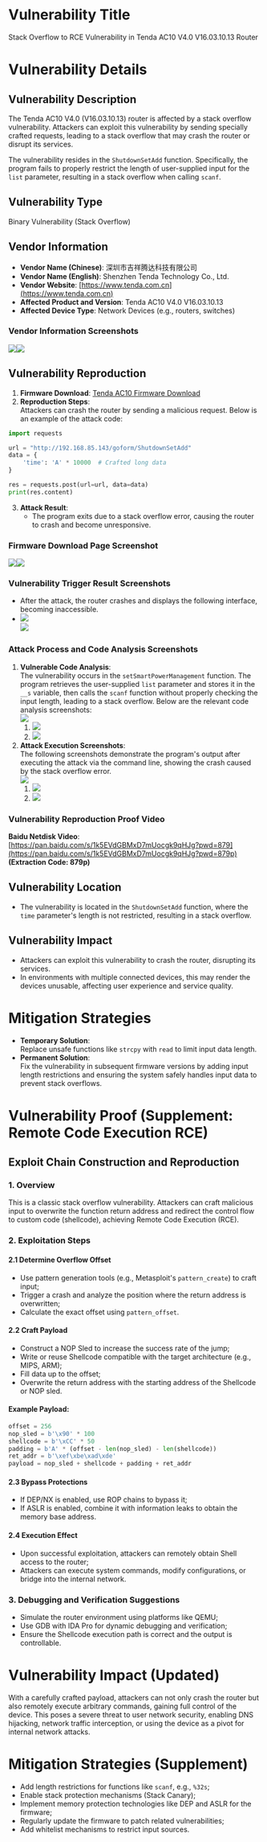 # Vulnerability Title  
Stack Overflow to RCE Vulnerability in Tenda AC10 V4.0 V16.03.10.13 Router  

# Vulnerability Details  
## Vulnerability Description  
The Tenda AC10 V4.0 (V16.03.10.13) router is affected by a stack overflow vulnerability. Attackers can exploit this vulnerability by sending specially crafted requests, leading to a stack overflow that may crash the router or disrupt its services.  

The vulnerability resides in the `ShutdownSetAdd` function. Specifically, the program fails to properly restrict the length of user-supplied input for the `list` parameter, resulting in a stack overflow when calling `scanf`.  

## Vulnerability Type  
Binary Vulnerability (Stack Overflow)  

## Vendor Information  
+ **Vendor Name (Chinese)**: 深圳市吉祥腾达科技有限公司  
+ **Vendor Name (English)**: Shenzhen Tenda Technology Co., Ltd.  
+ **Vendor Website**: [https://www.tenda.com.cn](https://www.tenda.com.cn)  
+ **Affected Product and Version**: Tenda AC10 V4.0 V16.03.10.13  
+ **Affected Device Type**: Network Devices (e.g., routers, switches)  

### Vendor Information Screenshots  
![](file-WFLbTUWS6RFcp4dQR9cGkC.png)![](https://cdn.nlark.com/yuque/0/2025/png/38476061/1739874684184-3b075b3a-a947-4eeb-abf3-93616b090dca.png)  

## Vulnerability Reproduction  
1. **Firmware Download**: [Tenda AC10 Firmware Download](https://www.tenda.com.cn/download/detail-3518.html)  
2. **Reproduction Steps**:  
Attackers can crash the router by sending a malicious request. Below is an example of the attack code:  

```python  
import requests  

url = "http://192.168.85.143/goform/ShutdownSetAdd"  
data = {  
    'time': 'A' * 10000  # Crafted long data  
}  

res = requests.post(url=url, data=data)  
print(res.content)  
```  

3. **Attack Result**:  
   - The program exits due to a stack overflow error, causing the router to crash and become unresponsive.  

### Firmware Download Page Screenshot  
![](file-LDrr79SGTrkMasmmonWPcq.png)![](https://cdn.nlark.com/yuque/0/2025/png/38476061/1739874693829-2b3e5735-3e18-4d0f-bbd8-34d406d6e789.png)  

### Vulnerability Trigger Result Screenshots  
+ After the attack, the router crashes and displays the following interface, becoming inaccessible.  
+ ![](https://cdn.nlark.com/yuque/0/2025/png/38476061/1739874809482-c83c5b33-c50e-4d64-a82d-b150243dded9.png)  
![](file-BhVt8NRfckRnDUbSWTPpaV.png)  

### Attack Process and Code Analysis Screenshots  
1. **Vulnerable Code Analysis**:  
The vulnerability occurs in the `setSmartPowerManagement` function. The program retrieves the user-supplied `list` parameter and stores it in the `__s` variable, then calls the `scanf` function without properly checking the input length, leading to a stack overflow. Below are the relevant code analysis screenshots:  
![](file-PizMp6hzXUEz8MhkcvZ1Fz.png)  
    1. ![](https://cdn.nlark.com/yuque/0/2025/png/38476061/1739874862771-b095d510-d6c3-4e2d-9752-65a98310f698.png)  
    2. ![](https://cdn.nlark.com/yuque/0/2025/png/38476061/1739874822029-93d53994-fdaf-4331-8988-f250de94ccc4.png)  
2. **Attack Execution Screenshots**:  
The following screenshots demonstrate the program's output after executing the attack via the command line, showing the crash caused by the stack overflow error.  
![](file-M4eTGkAsCUXMxHg8Jn7GfG.png)  
    1. ![](https://cdn.nlark.com/yuque/0/2025/png/38476061/1739874797959-f70651fc-1225-4be6-8456-30b398c10f1b.png)  
    2. ![](https://cdn.nlark.com/yuque/0/2025/png/38476061/1739874802461-8f25b5da-bf8b-4d9c-a38b-422acbee561c.png)  

### Vulnerability Reproduction Proof Video  
**Baidu Netdisk Video**: [https://pan.baidu.com/s/1k5EVdGBMxD7mUocgk9qHJg?pwd=879](https://pan.baidu.com/s/1k5EVdGBMxD7mUocgk9qHJg?pwd=879p) **(Extraction Code: 879p)**  

## Vulnerability Location  
+ The vulnerability is located in the `ShutdownSetAdd` function, where the `time` parameter's length is not restricted, resulting in a stack overflow.  

## Vulnerability Impact  
+ Attackers can exploit this vulnerability to crash the router, disrupting its services.  
+ In environments with multiple connected devices, this may render the devices unusable, affecting user experience and service quality.  

# Mitigation Strategies  
+ **Temporary Solution**:  
Replace unsafe functions like `strcpy` with `read` to limit input data length.  
+ **Permanent Solution**:  
Fix the vulnerability in subsequent firmware versions by adding input length restrictions and ensuring the system safely handles input data to prevent stack overflows.  

# Vulnerability Proof (Supplement: Remote Code Execution RCE)  

## Exploit Chain Construction and Reproduction  

### 1. Overview  
This is a classic stack overflow vulnerability. Attackers can craft malicious input to overwrite the function return address and redirect the control flow to custom code (shellcode), achieving Remote Code Execution (RCE).  

### 2. Exploitation Steps  

#### 2.1 Determine Overflow Offset  
- Use pattern generation tools (e.g., Metasploit's `pattern_create`) to craft input;  
- Trigger a crash and analyze the position where the return address is overwritten;  
- Calculate the exact offset using `pattern_offset`.  

#### 2.2 Craft Payload  
- Construct a NOP Sled to increase the success rate of the jump;  
- Write or reuse Shellcode compatible with the target architecture (e.g., MIPS, ARM);  
- Fill data up to the offset;  
- Overwrite the return address with the starting address of the Shellcode or NOP sled.  

#### Example Payload:  

```python  
offset = 256  
nop_sled = b'\x90' * 100  
shellcode = b'\xCC' * 50  
padding = b'A' * (offset - len(nop_sled) - len(shellcode))  
ret_addr = b'\xef\xbe\xad\xde'  
payload = nop_sled + shellcode + padding + ret_addr  
```  

#### 2.3 Bypass Protections  
- If DEP/NX is enabled, use ROP chains to bypass it;  
- If ASLR is enabled, combine it with information leaks to obtain the memory base address.  

#### 2.4 Execution Effect  
- Upon successful exploitation, attackers can remotely obtain Shell access to the router;  
- Attackers can execute system commands, modify configurations, or bridge into the internal network.  

### 3. Debugging and Verification Suggestions  
- Simulate the router environment using platforms like QEMU;  
- Use GDB with IDA Pro for dynamic debugging and verification;  
- Ensure the Shellcode execution path is correct and the output is controllable.  

# Vulnerability Impact (Updated)  
With a carefully crafted payload, attackers can not only crash the router but also remotely execute arbitrary commands, gaining full control of the device. This poses a severe threat to user network security, enabling DNS hijacking, network traffic interception, or using the device as a pivot for internal network attacks.  

# Mitigation Strategies (Supplement)  
- Add length restrictions for functions like `scanf`, e.g., `%32s`;  
- Enable stack protection mechanisms (Stack Canary);  
- Implement memory protection technologies like DEP and ASLR for the firmware;  
- Regularly update the firmware to patch related vulnerabilities;  
- Add whitelist mechanisms to restrict input sources.

